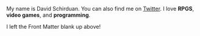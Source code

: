 My name is David Schirduan. You can also find me on [Twitter](https://twitter.com/DavidSchirduan). I love **RPGS**, **video games**, and **programming**.

I left the Front Matter blank up above!
